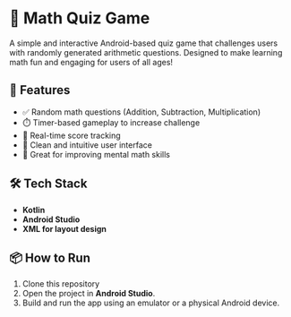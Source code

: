 # 🧠 Math Quiz Game

A simple and interactive Android-based quiz game that challenges users with randomly generated arithmetic questions. Designed to make learning math fun and engaging for users of all ages!

## 🚀 Features

- ✅ Random math questions (Addition, Subtraction, Multiplication)
- ⏱️ Timer-based gameplay to increase challenge
- 🧮 Real-time score tracking
- 📱 Clean and intuitive user interface
- 🎯 Great for improving mental math skills

## 🛠️ Tech Stack

- **Kotlin**
- **Android Studio**
- **XML for layout design**

 ## 📦 How to Run

1. Clone this repository
2. Open the project in **Android Studio**.
3. Build and run the app using an emulator or a physical Android device.
